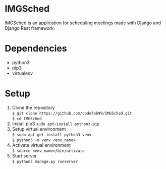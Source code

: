 # IMGSched
IMGSched is an application for scheduling meetings made with Django and Django Rest framework.

# Dependencies
- python3
- pip3
- virtualenv

# Setup
1. Clone the repository <br />
`$ git clone https://github.com/codefab99/IMGSched.git` <br />
`$ cd IMGSched`
2. Install pip3
`sudo apt-install python3-pip`
3. Setup virtual environment <br />
`$ sudo apt-get install python3-venv` <br />
`$ python3 -m venv <env_name>`
4. Activate virtual environment <br />
`$ source <env_name>/bin/activate`
5. Start server <br />
`$ python3 manage.py runserver`
